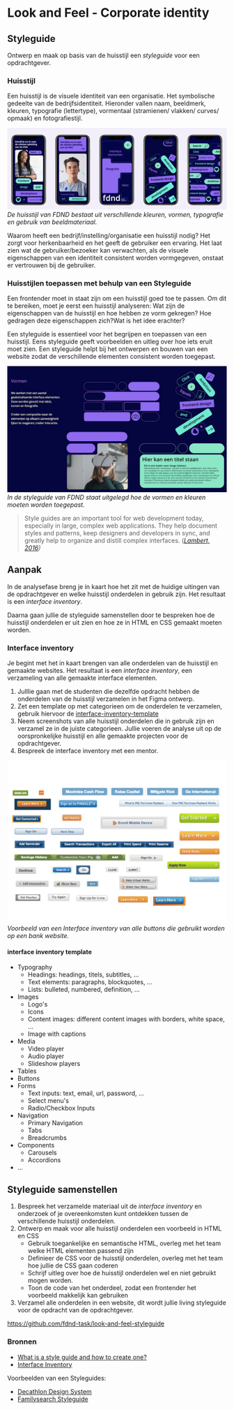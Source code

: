 # Look and Feel - Corporate identity

## Styleguide

Ontwerp en maak op basis van de huisstijl een *styleguide* voor een opdrachtgever.

<!-- 
DOEL: Die maandag wil je ze in Figma dingen laten doen toch?
Dat is/wordt de styleguide workshop 

Inventory
Template/sjabloon 'invullen' 
Dus als er iets niet is moet je dit zelf gaan bedenken en vormgeven

Styleguide: Figma file met onderdelen van componenten
De HTML voor de componenten, met CSS classes, custom props of anders...
Uiteindelijk: 1 stylesheet in een gezamenlijke repo die studenten met dezelfde opdrachtgever gebruiken in hun eigen project

Template in FIGMA voor de styleguide
8 artbooards en de bijhordende HTML klaarzetten in de leertaak. Styleguide.html. 
Studenten gaan zelf een stylesheet maken. 
Deze komt op 1 plek te staan

Maak een nieuwe page, noem deze "styleguide"
Maak/vul frame/artboard (form, typo, kleur, afbeeldingen, ....)
Daarbinnen components

-->

### Huisstijl

Een huisstijl is de visuele identiteit van een organisatie. Het symbolische gedeelte van de bedrijfsidentiteit.
Hieronder vallen naam, beeldmerk, kleuren, typografie (lettertype), vormentaal (stramienen/ vlakken/ curves/ opmaak) en fotografiestijl.

![](fdnd-huisstijl.png)
*De huisstijl van FDND bestaat uit verschillende kleuren, vormen, typografie en gebruik van beeldmateriaal.*

Waarom heeft een bedrijf/instelling/organisatie een huisstijl nodig?
Het zorgt voor herkenbaarheid en het geeft de gebruiker een ervaring. Het laat zien wat de gebruiker/bezoeker kan verwachten, als de visuele eigenschappen van een identiteit consistent worden vormgegeven, onstaat er vertrouwen bij de gebruiker.

### Huisstijlen toepassen met behulp van een Styleguide
Een frontender moet in staat zijn om een huisstijl goed toe te passen. Om dit te bereiken, moet je eerst een huisstijl analyseren: Wat zijn de eigenschappen van de huisstijl en hoe hebben ze vorm gekregen? Hoe gedragen deze eigenschappen zich?Wat is het idee erachter?

Een styleguide is essentieel voor het begrijpen en toepassen van een huisstijl. Eens styleguide geeft voorbeelden en uitleg over hoe iets eruit moet zien. Een styleguide helpt bij het ontwerpen en bouwen van een website zodat de verschillende elementen consistent worden toegepast.

![](fdnd-styleguide-1.png)
*In de styleguide van FDND staat uitgelegd hoe de vormen en kleuren moeten worden toegepast.*

> Style guides are an important tool for web development today, especially in large, complex web applications. They help document styles and patterns, keep designers and developers in sync, and greatly help to organize and distill complex interfaces. (<cite>[Lambert, 2016](https://www.smashingmagazine.com/2016/05/creating-a-living-style-guide-case-study/))

## Aanpak

In de analysefase breng je in kaart hoe het zit met de huidige uitingen van de opdrachtgever en welke huisstijl onderdelen in gebruik zijn. Het resultaat is een *interface inventory*. 

Daarna gaan jullie de styleguide samenstellen door te bespreken hoe de huisstijl onderdelen er uit zien en hoe ze in HTML en CSS gemaakt moeten worden.

### Interface inventory

Je begint met het in kaart brengen van alle onderdelen van de huisstijl en gemaakte websites. Het resultaat is een *interface inventory*, een verzameling van alle gemaakte interface elementen.
 
 1. Julllie gaan met de studenten die dezelfde opdracht hebben de onderdelen van de huisstijl verzamelen in het Figma ontwerp. 
 2. Zet een template op met categorieen om de onderdelen te verzamelen, gebruik hiervoor de [interface-inventory-template](#interface-inventory-template)
 3. Neem screenshots van alle huisstijl onderdelen die in gebruik zijn en verzamel ze in de juiste categorieen. Jullie voeren de analyse uit op de oorspronkelijke huisstijl en alle gemaakte projecten voor de opdrachtgever.
 4. Bespreek de interface inventory met een mentor.

![](interface-inventory-buttons-brad-frost.jpg)
*Voorbeeld van een Interface inventory van alle buttons die gebruikt worden op een bank website.*

#### interface inventory template

- Typography
    - Headings: headings, titels, subtitles, ...
    - Text elements: paragraphs, blockquotes, ...
    - Lists: bulleted, numbered, definition, ...
- Images
    - Logo's
    - Icons
    - Content images: different content images with borders, white space, ...
    - Image with captions
- Media
    - Video player
    - Audio player
    - Slideshow players
- Tables 
- Buttons
- Forms
    - Text inputs: text, email, url, password, ...
    - Select menu's
    - Radio/Checkbox Inputs
- Navigation
    - Primary Navigation
    - Tabs
    - Breadcrumbs
- Components
    - Carousels
    - Accordions
- ...


## Styleguide samenstellen

1. Bespreek het verzamelde materiaal uit de _interface inventory_ en onderzoek of je overeenkomsten kunt ontdekken tussen de verschillende huisstijl onderdelen.
2. Ontwerp en maak voor alle huisstijl onderdelen een voorbeeld in HTML en CSS
    - Gebruik toegankelijke en semantische HTML, overleg met het team welke HTML elementen passend zijn
    - Definieer de CSS voor de huisstijl onderdelen, overleg met het team hoe jullie de CSS gaan coderen
    - Schrijf uitleg over hoe de huisstijl onderdelen wel en niet gebruikt mogen worden.
    - Toon de code van het onderdeel, zodat een frontender het voorbeeld makkelijk kan gebruiken
4. Verzamel alle onderdelen in een website, dit wordt jullie living styleguide voor de opdracht van de opdrachtgever.


https://github.com/fdnd-task/look-and-feel-styleguide



### Bronnen

- [What is a style guide and how to create one?](https://www.figma.com/resource-library/what-is-a-style-guide/)
- [Interface Inventory](https://bradfrost.com/blog/post/interface-inventory/)

Voorbeelden van een Styleguides:
- [Decathlon Design System](https://www.decathlon.design/726f8c765/p/75e137-digital-overview) 
- [Familysearch Styleguide](https://www.familysearch.org/frontier/styleguide/)

